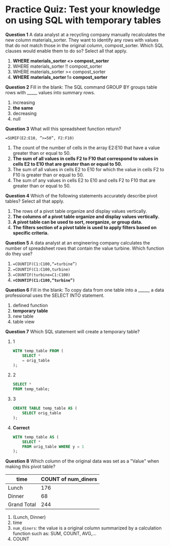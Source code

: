 # Practice Quiz: Test your knowledge on using SQL with temporary tables

**Question 1**
A data analyst at a recycling company manually recalculates the new column materials_sorter. They want to identify any rows with values that do not match those in the original column, compost_sorter. Which SQL clauses would enable them to do so? Select all that apply.

1. **WHERE materials_sorter <> compost_sorter**
2. WHERE materials_sorter !! compost_sorter
3. WHERE materials_sorter >< compost_sorter
4. **WHERE materials_sorter != compost_sorter**

**Question 2**
Fill in the blank: The SQL command GROUP BY groups table rows with _____ values into summary rows.

1. increasing
2. **the same**
3. decreasing
4. null

**Question 3**
What will this spreadsheet function return?

`=SUMIF(E2:E10, ”>=50”, F2:F10)`

1. The count of the number of cells in the array E2:E10 that have a value greater than or equal to 50.
2. **The sum of all values in cells F2 to F10 that correspond to values in cells E2 to E10 that are greater than or equal to 50.**
3. The sum of all values in cells E2 to E10 for which the value in cells F2 to F10 is greater than or equal to 50.
4. The sum of any values in cells E2 to E10 and cells F2 to F10 that are greater than or equal to 50.

**Question 4**
Which of the following statements accurately describe pivot tables? Select all that apply.

1. The rows of a pivot table organize and display values vertically.
2. **The columns of a pivot table organize and display values vertically.**
3. **A pivot table can be used to sort, reorganize, or group data.**
4. **The filters section of a pivot table is used to apply filters based on specific criteria.**

**Question 5**
A data analyst at an engineering company calculates the number of spreadsheet rows that contain the value turbine. Which function do they use?

1. `=COUNTIF(C1:C100,“=turbine”)`
2. `=COUNTIF(C1:C100,turbine)`
3. `=COUNTIF(turbine=C1:C100)`
4. **`=COUNTIF(C1:C100,“turbine”)`**

**Question 6**
Fill in the blank: To copy data from one table into a _____, a data professional uses the SELECT INTO statement.

1. defined function
2. **temporary table**
3. new table
4. table view

**Question 7**
Which SQL statement will create a temporary table?

1. 1

   ```sql
   WITH temp_table FROM (
       SELECT * 
       = orig_table
   );
   ```

2. 2

   ```sql
   SELECT * 
   FROM temp_table;
   ```

3. 3

   ```sql
   CREATE TABLE temp_table AS (
       SELECT orig_table
   );
   ```

4. **Correct**

   ```sql
   WITH temp_table AS (
       SELECT * 
       FROM orig_table WHERE y = 1
   );
   ```

**Question 8**
Which column of the original data was set as a "Value" when making this pivot table?

| time   | COUNT of num_diners |
|--------|----------------------|
| Lunch  | 176                  |
| Dinner | 68                   |
| Grand Total | 244             |

1. (Lunch, Dinner)
2. time
3. `num_diners`: the value is a original column summarized by a calculation function such as: SUM, COUNT, AVG,...
4. COUNT
